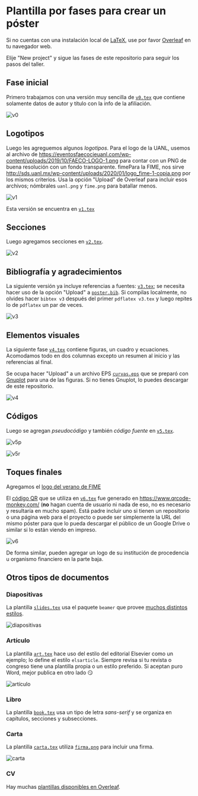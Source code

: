 # Plantilla por fases para crear un póster

Si no cuentas con una instalación local de
[LaTeX](https://www.latex-project.org/), use por favor
[Overleaf](https://www.overleaf.com/) en tu navegador web.

Elije "New project" y sigue las fases de este repositorio para seguir
los pasos del taller.

## Fase inicial

Primero trabajamos con una versión muy sencilla de
[`v0.tex`](https://github.com/satuelisa/Poster/blob/main/v0.tex) que
contiene solamente datos de autor y título con la info de la
afiliación.

![v0](https://github.com/satuelisa/Poster/blob/main/v0.png)

## Logotipos

Luego les agreguemos algunos *logotipos*. Para el logo de la UANL, usemos al archivo de
	https://eventosfaecocieuanl.com/wp-content/uploads/2019/10/FAECO-LOGO-1.png
para contar con un PNG de buena resolución con un fondo transparente. fimePara
la FIME, nos sirve
http://sds.uanl.mx/wp-content/uploads/2020/01/logo_fime-1-copia.png
por los mismos criterios. Usa
la opción "Upload" de Overleaf para incluir esos archivos; nómbrales
`uanl.png` y `fime.png` para batallar menos. 

![v1](https://github.com/satuelisa/Poster/blob/main/v1.png)

Esta versión se encuentra en
	[`v1.tex`](https://github.com/satuelisa/Poster/blob/main/v1.tex)

## Secciones

Luego agregamos secciones en
  [`v2.tex`](https://github.com/satuelisa/Poster/blob/main/v2.tex).

![v2](https://github.com/satuelisa/Poster/blob/main/v2.png)

## Bibliografía y agradecimientos

La siguiente versión ya incluye referencias a fuentes:
  [`v3.tex`](https://github.com/satuelisa/Poster/blob/main/v2.tex); se
  necesita hacer uso de la opción "Upload" a
  [`poster.bib`](https://github.com/satuelisa/Poster/blob/main/poster.bib). Si
  compilas localmente, no olvides hacer `bibtex v3` después del primer
  `pdflatex v3.tex` y luego repites lo de `pdflatex` un par de veces.

![v3](https://github.com/satuelisa/Poster/blob/main/v3.png)

## Elementos visuales

La siguiente fase
 [`v4.tex`](https://github.com/satuelisa/Poster/blob/main/v4.tex)
 contiene figuras, un cuadro y ecuaciones. Acomodamos todo en dos
 columnas excepto un resumen al inicio y las referencias al final.
 
 Se ocupa hacer "Upload" a un archivo EPS
[`curvas.eps`](https://elisa.dyndns-web.com/curvas.eps) que se preparó
con [Gnuplot](http://gnuplot.sourceforge.net/) para una de las
figuras. Si no tienes Gnuplot, lo puedes descargar de este
repositorio.

![v4](https://github.com/satuelisa/Poster/blob/main/v4.png)

## Códigos

Luego se agregan _pseudocódigo_ y también _código fuente_ en 
[`v5.tex`](https://github.com/satuelisa/Poster/blob/main/v5.tex).

![v5p](https://github.com/satuelisa/Poster/blob/main/v5pseudocode.png)

![v5r](https://github.com/satuelisa/Poster/blob/main/v5realcode.png)


## Toques finales

Agregamos el [logo del verano de
FIME](https://github.com/satuelisa/Poster/blob/main/verano2021.png)

El [código
QR](https://github.com/satuelisa/Poster/blob/main/qr-code.png) que se
utiliza en
[`v6.tex`](https://github.com/satuelisa/Poster/blob/main/v6.tex) fue
generado en https://www.qrcode-monkey.com/ (**no** hagan cuenta de
usuario ni nada de eso, no es necesario y resultaría en mucho
spam). Está padre incluir uno si tienen un repositorio o una página
web para el proyecto o puede ser simplemente la URL del mismo póster
para que lo pueda descargar el público de un Google Drive o similar si
lo están viendo en impreso.

![v6](https://github.com/satuelisa/Poster/blob/main/v6.png)

De forma similar, pueden agregar un logo de su institución de
procedencia u organismo financiero en la parte baja.

## Otros tipos de documentos

### Diapositivas

La plantilla
[`slides.tex`](https://github.com/satuelisa/Poster/blob/main/slides.tex)
usa el paquete `beamer` que provee [muchos distintos
estilos](https://deic-web.uab.cat/~iblanes/beamer_gallery/index.html).

![diapositivas](https://github.com/satuelisa/Poster/blob/main/slides.png)


### Artículo

La plantilla
[`art.tex`](https://github.com/satuelisa/Poster/blob/main/carta.tex)
hace uso del estilo del editorial Elsevier como un ejemplo; lo define
el estilo `elsarticle`. Siempre revisa si tu revista o congreso tiene
una plantilla propia o un estilo preferido. Si aceptan puro Word,
mejor publica en otro lado :smirk:

![artículo](https://github.com/satuelisa/Poster/blob/main/art.png)

### Libro

La plantilla
[`book.tex`](https://github.com/satuelisa/Poster/blob/main/book.tex)
usa un tipo de letra _sans-serif_ y se organiza en capítulos,
secciones y subsecciones.


### Carta

La plantilla
[`carta.tex`](https://github.com/satuelisa/Poster/blob/main/carta.tex)
utiliza
[`firma.png`](https://github.com/satuelisa/Poster/blob/main/firma.png)
para incluir una firma.

![carta](https://github.com/satuelisa/Poster/blob/main/carta.png)

### CV

Hay muchas [plantillas disponibles en
Overleaf](https://www.overleaf.com/latex/templates/your-new-cv/xqzhcmqkqrtw).

